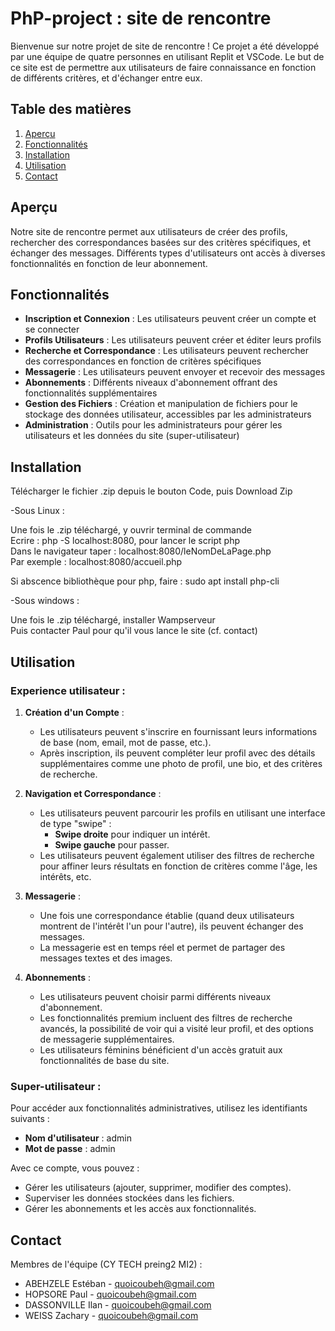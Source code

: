 ﻿# PhP-project : site de rencontre

Bienvenue sur notre projet de site de rencontre ! Ce projet a été développé par une équipe de quatre personnes en utilisant Replit et VSCode. 
Le but de ce site est de permettre aux utilisateurs de faire connaissance en fonction de différents critères, et d'échanger entre eux. 

## Table des matières

1. [Aperçu](#aperçu)
2. [Fonctionnalités](#fonctionnalités)
3. [Installation](#installation)
4. [Utilisation](#utilisation)
5. [Contact](#contact)

## Aperçu


Notre site de rencontre permet aux utilisateurs de créer des profils, 
rechercher des correspondances basées sur des critères spécifiques, et échanger des messages.
Différents types d'utilisateurs ont accès à diverses fonctionnalités en fonction de leur abonnement.

## Fonctionnalités

- **Inscription et Connexion** : Les utilisateurs peuvent créer un compte et se connecter
- **Profils Utilisateurs** : Les utilisateurs peuvent créer et éditer leurs profils
- **Recherche et Correspondance** : Les utilisateurs peuvent rechercher des correspondances en fonction de critères spécifiques
- **Messagerie** : Les utilisateurs peuvent envoyer et recevoir des messages
- **Abonnements** : Différents niveaux d'abonnement offrant des fonctionnalités supplémentaires
- **Gestion des Fichiers** : Création et manipulation de fichiers pour le stockage des données utilisateur, accessibles par les administrateurs
- **Administration** : Outils pour les administrateurs pour gérer les utilisateurs et les données du site (super-utilisateur)

## Installation

Télécharger le fichier .zip depuis le bouton Code, puis Download Zip  

-Sous Linux :

Une fois le .zip téléchargé, y ouvrir terminal de commande  
Ecrire : php -S localhost:8080, pour lancer le script php    
Dans le navigateur taper : localhost:8080/leNomDeLaPage.php  
Par exemple : localhost:8080/accueil.php  

Si abscence bibliothèque pour php, faire : sudo apt install php-cli  


-Sous windows :

Une fois le .zip téléchargé, installer Wampserveur  
Puis contacter Paul pour qu'il vous lance le site (cf. contact)

## Utilisation

### Experience utilisateur :  

1. **Création d'un Compte** :
   - Les utilisateurs peuvent s'inscrire en fournissant leurs informations de base (nom, email, mot de passe, etc.).
   - Après inscription, ils peuvent compléter leur profil avec des détails supplémentaires comme une photo de profil, une bio, et des critères de recherche.

2. **Navigation et Correspondance** :
   - Les utilisateurs peuvent parcourir les profils en utilisant une interface de type "swipe" :
     - **Swipe droite** pour indiquer un intérêt.
     - **Swipe gauche** pour passer.
   - Les utilisateurs peuvent également utiliser des filtres de recherche pour affiner leurs résultats en fonction de critères comme l'âge, les intérêts, etc.

3. **Messagerie** :
   - Une fois une correspondance établie (quand deux utilisateurs montrent de l'intérêt l'un pour l'autre), ils peuvent échanger des messages.
   - La messagerie est en temps réel et permet de partager des messages textes et des images.

4. **Abonnements** :
   - Les utilisateurs peuvent choisir parmi différents niveaux d'abonnement.
   - Les fonctionnalités premium incluent des filtres de recherche avancés, la possibilité de voir qui a visité leur profil, et des options de messagerie supplémentaires.
   - Les utilisateurs féminins bénéficient d'un accès gratuit aux fonctionnalités de base du site.

### Super-utilisateur :  

Pour accéder aux fonctionnalités administratives, utilisez les identifiants suivants :
- **Nom d'utilisateur** : admin
- **Mot de passe** : admin

Avec ce compte, vous pouvez :
- Gérer les utilisateurs (ajouter, supprimer, modifier des comptes).
- Superviser les données stockées dans les fichiers.
- Gérer les abonnements et les accès aux fonctionnalités.

## Contact

Membres de l'équipe (CY TECH preing2 MI2) :

- ABEHZELE Estéban - [quoicoubeh@gmail.com](mailto:quoicoubeh@gmail.com)
- HOPSORE Paul -  [quoicoubeh@gmail.com](mailto:quoicoubeh@gmail.com)
- DASSONVILLE Ilan -  [quoicoubeh@gmail.com](mailto:quoicoubeh@gmail.com)
- WEISS Zachary -  [quoicoubeh@gmail.com](mailto:quoicoubeh@gmail.com)

